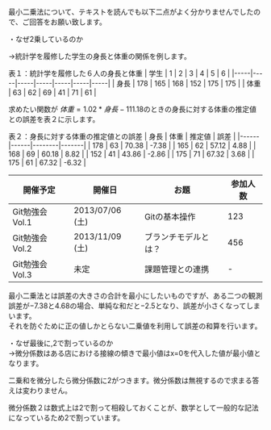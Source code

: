 最小二乗法について、テキストを読んでも以下二点がよく分かりませんでしたので、ご回答をお願い致します。

・なぜ2乗しているのか

→統計学を履修した学生の身長と体重の関係を例します。

表１：統計学を履修した６人の身長と体重
| 学生 | 1   | 2   | 3   | 4   | 5   | 6   |
|-----|-----|-----|-----|-----|-----|-----|
| 身長 | 178 | 165 | 168 | 152 | 175 | 175 |
| 体重 | 63  | 62  | 69  | 41  | 71  | 61  |

求めたい関数が
$体重=1.02*身長-111.18$のときの身長に対する体重の推定値との誤差を表２に示します。

表２：身長に対する体重の推定値との誤差
| 身長  | 体重  | 推定値  | 誤差  |
|------|------|--------|-------|
| 178  | 63   | 70.38  | -7.38 |
| 165  | 62   | 57.12  | 4.88  |
| 168  | 69   | 60.18  | 8.82  |
| 152  | 41   | 43.86  | -2.86 |
| 175  | 71   | 67.32  | 3.68  |
| 175  | 61   | 67.32  | -6.32 |


| 開催予定        | 開催日          | お題                 | 参加人数|
| --------------- |---------------| -------------------- | -------|
| Git勉強会 Vol.1 | 2013/07/06 (土) | Gitの基本操作        | 123     |
| Git勉強会 Vol.2 | 2013/11/09 (土) | ブランチモデルとは？ | 456     |
| Git勉強会 Vol.3 | 未定            | 課題管理との連携     | -       |


最小二乗法とは誤差の大きさの合計を最小にしたいものですが、ある二つの観測誤差が−7.38と4.68の場合、単純な和だと−2.5となり、誤差が小さくなってしまいます。  
それを防ぐために正の値しかとらない二乗値を利用して誤差の和算を行います。


・なぜ最後に,2で割っているのか  
→微分係数はある店における接線の傾きで最小値はx=0を代入した値が最小値となります。

二乗和を微分したら微分係数に2がつきます。微分係数は無視するので求まる答えは変わりません。

微分係数２は数式上は2で割って相殺しておくことが、数学として一般的な記法になっているため2で割っています。
